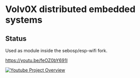 # Volv0X distributed embedded systems

## Status

Used as module inside the sebosp/esp-wifi fork.

https://youtu.be/feOZ0bY691I

[![Youtube Project Overview](http://img.youtube.com/vi/feOZ0bY691I/0.jpg)](https://youtu.be/feOZ0bY691I) 
